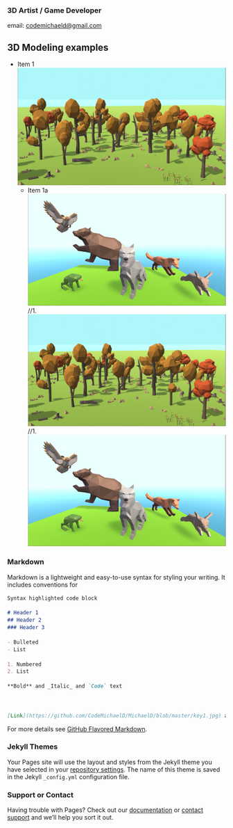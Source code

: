 ### 3D Artist / Game Developer
email: codemichaeld@gmail.com

## 3D Modeling examples
* Item 1 ![Low Poly Forest](/Key3.jpg)
  * Item 1a ![Low Poly Animals](https://github.com/CodeMichaelD/MichaelD/blob/master/key1.jpg)
//1. ![Low Poly Forest](https://github.com/CodeMichaelD/MichaelD/blob/master/Key3.jpg)
//1. ![Low Poly Animals](https://github.com/CodeMichaelD/MichaelD/blob/master/key1.jpg)

### Markdown

Markdown is a lightweight and easy-to-use syntax for styling your writing. It includes conventions for

```markdown
Syntax highlighted code block

# Header 1
## Header 2
### Header 3

- Bulleted
- List

1. Numbered
2. List

**Bold** and _Italic_ and `Code` text



[Link](https://github.com/CodeMichaelD/MichaelD/blob/master/key1.jpg) and ![Image](src)
```

For more details see [GitHub Flavored Markdown](https://guides.github.com/features/mastering-markdown/).

### Jekyll Themes

Your Pages site will use the layout and styles from the Jekyll theme you have selected in your [repository settings](https://github.com/CodeMichaelD/MichaelD/settings). The name of this theme is saved in the Jekyll `_config.yml` configuration file.

### Support or Contact

Having trouble with Pages? Check out our [documentation](https://help.github.com/categories/github-pages-basics/) or [contact support](https://github.com/contact) and we’ll help you sort it out.

